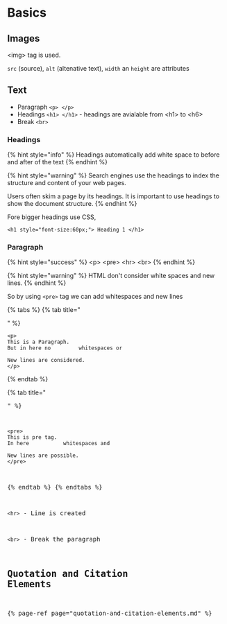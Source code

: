 # Basics

## Images

&lt;img&gt; tag is used. 

`src` \(source\), `alt` \(altenative text\), `width` an `height` are attributes

## Text

* Paragraph `<p> </p>`
* Headings `<h1> </h1>` - headings are avialable from &lt;h1&gt; to &lt;h6&gt;
* Break `<br>`

### Headings

{% hint style="info" %}
Headings automatically add white space to before and after of the text
{% endhint %}

{% hint style="warning" %}
Search engines use the headings to index the structure and content of your web pages.

Users often skim a page by its headings. It is important to use headings to show the document structure.
{% endhint %}

Fore bigger headings use CSS,

```markup
<h1 style="font-size:60px;"> Heading 1 </h1>
```

### 

### Paragraph

{% hint style="success" %}
&lt;p&gt;   &lt;pre&gt;   &lt;hr&gt;   &lt;br&gt;
{% endhint %}

{% hint style="warning" %}
HTML don't consider white spaces and new lines.
{% endhint %}

So by using `<pre>` tag we can add whitespaces and new lines

{% tabs %}
{% tab title="<p>" %}
```markup
<p>
This is a Paragraph.
But in here no         whitespaces or

New lines are considered.
</p>
```
{% endtab %}

{% tab title="<pre>" %}
```markup
<pre>
This is pre tag.
In here           whitespaces and

New lines are possible.
</pre>
```
{% endtab %}
{% endtabs %}

`<hr>` - Line is created

`<br>` - Break the paragraph

##  Quotation and Citation Elements



{% page-ref page="quotation-and-citation-elements.md" %}



